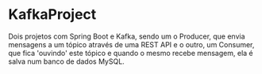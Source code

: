 # KafkaProject
Dois projetos com Spring Boot e Kafka, sendo um o Producer, que envia mensagens a um tópico através de uma REST API e o outro, um Consumer, que fica 'ouvindo' este tópico e quando o mesmo recebe mensagem, ela é salva num banco de dados MySQL.
